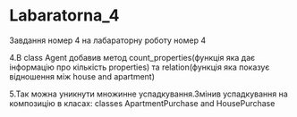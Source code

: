 # Labaratorna_4
Завдання номер 4 на лабараторну роботу номер 4

4.В class Agent добавив метод count_properties(функція яка дає інформацію про кількість properties) та relation(функція яка показує відношення  між house and apartment)

5.Так можна уникнути множинне успадкування.Змінив успадкування на композицію в класах: classes ApartmentPurchase and  HousePurchase
